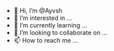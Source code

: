 - 👋 Hi, I’m @Ayvsh
- 👀 I’m interested in ...
- 🌱 I’m currently learning ...
- 💞️ I’m looking to collaborate on ...
- 📫 How to reach me ...

<!---
Ayvsh/Ayvsh is a ✨ special ✨ repository because its `README.md` (this file) appears on your GitHub profile.
You can click the Preview link to take a look at your changes.
--->

